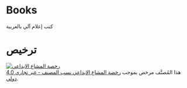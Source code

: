 # Books
كتب إعلام آلي بالعربية

# ترخيص 
<a target="_blank" rel="license" href="https://creativecommons.org/licenses/by-nc/4.0/deed.ar"><img alt="رخصة المشاع الابداعي" style="border-width:0" src="https://i.creativecommons.org/l/by-nc/4.0/88x31.png" /></a><br />هذا المُصنَّف مرخص بموجب <a target="_blank" rel="license" href="https://creativecommons.org/licenses/by-nc/4.0/deed.ar">رخصة المشاع الإبداعي نسب المصنف - غير تجاري 4.0 دولي</a>.
